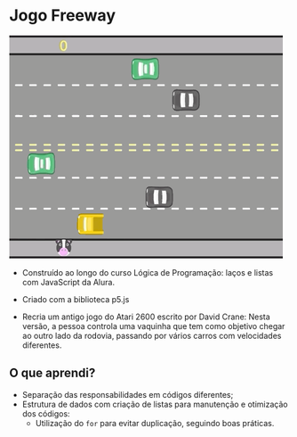 # Jogo Freeway

!["Gif com o jogo em funcionamento"](https://raw.githubusercontent.com/hyanguimaraes/freeway/main/Jogo_final.gif#vitrinedev)

- Construído ao longo do curso Lógica de Programação: laços e listas com JavaScript da Alura.
- Criado com a biblioteca p5.js

- Recria um antigo jogo do Atari 2600 escrito por David Crane: Nesta versão, a pessoa controla uma vaquinha que tem como objetivo chegar ao outro lado da rodovia, passando por vários carros com velocidades diferentes.

## O que aprendi?

- Separação das responsabilidades em códigos diferentes;
- Estrutura de dados com criação de listas para manutenção e otimização dos códigos:
    - Utilização do ```for``` para evitar duplicação, seguindo boas práticas.
